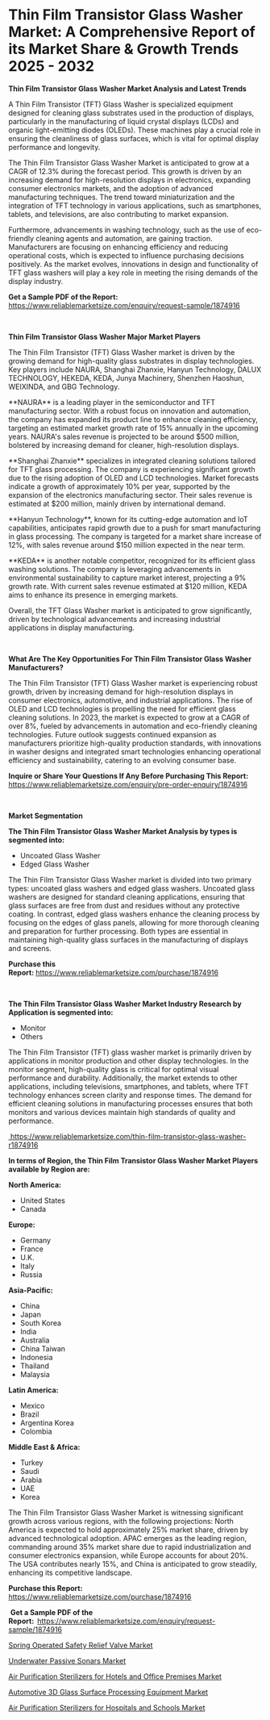 <p><h1>Thin Film Transistor Glass Washer Market: A Comprehensive Report of its Market Share & Growth Trends 2025 - 2032</h1></p><p><strong>Thin Film Transistor Glass Washer Market Analysis and Latest Trends</strong></p>
<p><p>A Thin Film Transistor (TFT) Glass Washer is specialized equipment designed for cleaning glass substrates used in the production of displays, particularly in the manufacturing of liquid crystal displays (LCDs) and organic light-emitting diodes (OLEDs). These machines play a crucial role in ensuring the cleanliness of glass surfaces, which is vital for optimal display performance and longevity.</p><p>The Thin Film Transistor Glass Washer Market is anticipated to grow at a CAGR of 12.3% during the forecast period. This growth is driven by an increasing demand for high-resolution displays in electronics, expanding consumer electronics markets, and the adoption of advanced manufacturing techniques. The trend toward miniaturization and the integration of TFT technology in various applications, such as smartphones, tablets, and televisions, are also contributing to market expansion.</p><p>Furthermore, advancements in washing technology, such as the use of eco-friendly cleaning agents and automation, are gaining traction. Manufacturers are focusing on enhancing efficiency and reducing operational costs, which is expected to influence purchasing decisions positively. As the market evolves, innovations in design and functionality of TFT glass washers will play a key role in meeting the rising demands of the display industry.</p></p>
<p><strong>Get a Sample PDF of the Report:&nbsp;</strong> <a href="https://www.reliablemarketsize.com/enquiry/request-sample/1874916?utm_campaign=1143&utm_medium=2&utm_source=Github&utm_content=ia&utm_term=28022025&utm_id=thin-film-transistor-glass-washer">https://www.reliablemarketsize.com/enquiry/request-sample/1874916</a></p>
<p>&nbsp;</p>
<p><strong>Thin Film Transistor Glass Washer Major Market Players</strong></p>
<p><p>The Thin Film Transistor (TFT) Glass Washer market is driven by the growing demand for high-quality glass substrates in display technologies. Key players include NAURA, Shanghai Zhanxie, Hanyun Technology, DALUX TECHNOLOGY, HEKEDA, KEDA, Junya Machinery, Shenzhen Haoshun, WEIXINDA, and GBG Technology.</p><p>**NAURA** is a leading player in the semiconductor and TFT manufacturing sector. With a robust focus on innovation and automation, the company has expanded its product line to enhance cleaning efficiency, targeting an estimated market growth rate of 15% annually in the upcoming years. NAURA's sales revenue is projected to be around $500 million, bolstered by increasing demand for cleaner, high-resolution displays.</p><p>**Shanghai Zhanxie** specializes in integrated cleaning solutions tailored for TFT glass processing. The company is experiencing significant growth due to the rising adoption of OLED and LCD technologies. Market forecasts indicate a growth of approximately 10% per year, supported by the expansion of the electronics manufacturing sector. Their sales revenue is estimated at $200 million, mainly driven by international demand.</p><p>**Hanyun Technology**, known for its cutting-edge automation and IoT capabilities, anticipates rapid growth due to a push for smart manufacturing in glass processing. The company is targeted for a market share increase of 12%, with sales revenue around $150 million expected in the near term.</p><p>**KEDA** is another notable competitor, recognized for its efficient glass washing solutions. The company is leveraging advancements in environmental sustainability to capture market interest, projecting a 9% growth rate. With current sales revenue estimated at $120 million, KEDA aims to enhance its presence in emerging markets.</p><p>Overall, the TFT Glass Washer market is anticipated to grow significantly, driven by technological advancements and increasing industrial applications in display manufacturing.</p></p>
<p>&nbsp;</p>
<p><strong>What Are The Key Opportunities For Thin Film Transistor Glass Washer Manufacturers?</strong></p>
<p><p>The Thin Film Transistor (TFT) Glass Washer market is experiencing robust growth, driven by increasing demand for high-resolution displays in consumer electronics, automotive, and industrial applications. The rise of OLED and LCD technologies is propelling the need for efficient glass cleaning solutions. In 2023, the market is expected to grow at a CAGR of over 8%, fueled by advancements in automation and eco-friendly cleaning technologies. Future outlook suggests continued expansion as manufacturers prioritize high-quality production standards, with innovations in washer designs and integrated smart technologies enhancing operational efficiency and sustainability, catering to an evolving consumer base.</p></p>
<p><strong>Inquire or Share Your Questions If Any Before Purchasing This Report:</strong> <a href="https://www.reliablemarketsize.com/enquiry/pre-order-enquiry/1874916?utm_campaign=1143&utm_medium=2&utm_source=Github&utm_content=ia&utm_term=28022025&utm_id=thin-film-transistor-glass-washer">https://www.reliablemarketsize.com/enquiry/pre-order-enquiry/1874916</a></p>
<p>&nbsp;</p>
<p><strong>Market Segmentation</strong></p>
<p><strong>The Thin Film Transistor Glass Washer Market Analysis by types is segmented into:</strong></p>
<p><ul><li>Uncoated Glass Washer</li><li>Edged Glass Washer</li></ul></p>
<p><p>The Thin Film Transistor Glass Washer market is divided into two primary types: uncoated glass washers and edged glass washers. Uncoated glass washers are designed for standard cleaning applications, ensuring that glass surfaces are free from dust and residues without any protective coating. In contrast, edged glass washers enhance the cleaning process by focusing on the edges of glass panels, allowing for more thorough cleaning and preparation for further processing. Both types are essential in maintaining high-quality glass surfaces in the manufacturing of displays and screens.</p></p>
<p><strong>Purchase this Report:&nbsp;</strong><a href="https://www.reliablemarketsize.com/purchase/1874916?utm_campaign=1143&utm_medium=2&utm_source=Github&utm_content=ia&utm_term=28022025&utm_id=thin-film-transistor-glass-washer">https://www.reliablemarketsize.com/purchase/1874916</a></p>
<p>&nbsp;</p>
<p><strong>The Thin Film Transistor Glass Washer Market Industry Research by Application is segmented into:</strong></p>
<p><ul><li>Monitor</li><li>Others</li></ul></p>
<p><p>The Thin Film Transistor (TFT) glass washer market is primarily driven by applications in monitor production and other display technologies. In the monitor segment, high-quality glass is critical for optimal visual performance and durability. Additionally, the market extends to other applications, including televisions, smartphones, and tablets, where TFT technology enhances screen clarity and response times. The demand for efficient cleaning solutions in manufacturing processes ensures that both monitors and various devices maintain high standards of quality and performance.</p></p>
<p><a href="https://www.reliablemarketsize.com/thin-film-transistor-glass-washer-r1874916?utm_campaign=1143&utm_medium=2&utm_source=Github&utm_content=ia&utm_term=28022025&utm_id=thin-film-transistor-glass-washer">&nbsp;https://www.reliablemarketsize.com/thin-film-transistor-glass-washer-r1874916</a></p>
<p><strong>In terms of Region, the Thin Film Transistor Glass Washer Market Players available by Region are:</strong></p>
<p>
    <p> <strong> North America: </strong>
        <ul>
            <li>United States</li>
            <li>Canada</li>
        </ul>
        </p> 
    <p> <strong> Europe: </strong>
        <ul>
            <li>Germany</li>
            <li>France</li>
            <li>U.K.</li>
            <li>Italy</li>
            <li>Russia</li>
        </ul>
        </p> 
    <p> <strong> Asia-Pacific: </strong>
        <ul>
            <li>China</li>
            <li>Japan</li>
            <li>South Korea</li>
            <li>India</li>
            <li>Australia</li>
            <li>China Taiwan</li>
            <li>Indonesia</li>
            <li>Thailand</li>
            <li>Malaysia</li>
        </ul>
        </p> 
    <p> <strong> Latin America: </strong>
        <ul>
            <li>Mexico</li>
            <li>Brazil</li>
            <li>Argentina Korea</li>
            <li>Colombia</li>
        </ul>
        </p> 
    <p> <strong> Middle East & Africa: </strong>
        <ul>
            <li>Turkey</li>
            <li>Saudi</li>
            <li>Arabia</li>
            <li>UAE</li>
            <li>Korea</li>
        </ul>
    </p>
    </p>
<p><p>The Thin Film Transistor Glass Washer Market is witnessing significant growth across various regions, with the following projections: North America is expected to hold approximately 25% market share, driven by advanced technological adoption. APAC emerges as the leading region, commanding around 35% market share due to rapid industrialization and consumer electronics expansion, while Europe accounts for about 20%. The USA contributes nearly 15%, and China is anticipated to grow steadily, enhancing its competitive landscape.</p></p>
<p><strong>Purchase this Report: </strong><a href="https://www.reliablemarketsize.com/purchase/1874916?utm_campaign=1143&utm_medium=2&utm_source=Github&utm_content=ia&utm_term=28022025&utm_id=thin-film-transistor-glass-washer">https://www.reliablemarketsize.com/purchase/1874916</a></p>
<p>&nbsp;<strong>Get a Sample PDF of the Report:&nbsp;&nbsp;</strong><a href="https://www.reliablemarketsize.com/enquiry/request-sample/1874916?utm_campaign=1143&utm_medium=2&utm_source=Github&utm_content=ia&utm_term=28022025&utm_id=thin-film-transistor-glass-washer">https://www.reliablemarketsize.com/enquiry/request-sample/1874916</a></p>
<p><strong></strong></p>
<p><p><a href="https://github.com/thanenegenqa/Market-Research-Report-List-1/blob/main/spring-operated-safety-relief-valve-market.md?utm_campaign=1143&utm_medium=2&utm_source=Github&utm_content=ia&utm_term=28022025&utm_id=thin-film-transistor-glass-washer">Spring Operated Safety Relief Valve Market</a></p><p><a href="https://github.com/cachaskluwe/Market-Research-Report-List-1/blob/main/underwater-passive-sonars-market.md?utm_campaign=1143&utm_medium=2&utm_source=Github&utm_content=ia&utm_term=28022025&utm_id=thin-film-transistor-glass-washer">Underwater Passive Sonars Market</a></p><p><a href="https://github.com/cezilfinerv9/Market-Research-Report-List-1/blob/main/air-purification-sterilizers-for-hotels-and-office-premises-market.md?utm_campaign=1143&utm_medium=2&utm_source=Github&utm_content=ia&utm_term=28022025&utm_id=thin-film-transistor-glass-washer">Air Purification Sterilizers for Hotels and Office Premises Market</a></p><p><a href="https://github.com/syskamazucqa/Market-Research-Report-List-1/blob/main/automotive-3d-glass-surface-processing-equipment-market.md?utm_campaign=1143&utm_medium=2&utm_source=Github&utm_content=ia&utm_term=28022025&utm_id=thin-film-transistor-glass-washer">Automotive 3D Glass Surface Processing Equipment Market</a></p><p><a href="https://github.com/lelkohydesyj/Market-Research-Report-List-1/blob/main/air-purification-sterilizers-for-hospitals-and-schools-market.md?utm_campaign=1143&utm_medium=2&utm_source=Github&utm_content=ia&utm_term=28022025&utm_id=thin-film-transistor-glass-washer">Air Purification Sterilizers for Hospitals and Schools Market</a></p></p>